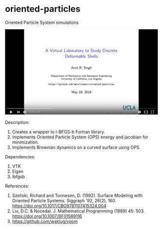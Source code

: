 # oriented-particles
Oriented Particle System simulations

[![MainWindow](https://raw.githubusercontent.com/amit112amit/oriented-particles/master/src/Gui/YouTubeLink.png)](https://youtu.be/IOLdgTWHIAM)

Description:
1. Creates a wrapper to l-BFGS-b Fortran library.
2. Implements Oriented Particle System (OPS) energy and jacobian for minimization.
3. Implements Brownian dynamics on a curved surface using OPS.

Dependencies:
1. VTK
2. Eigen
3. lbfgsb

References:
1. Szeliski, Richard and Tonnesen, D. (1992). Surface Modeling with Oriented Particle Systems. Siggraph ’92, 26(2), 160. https://doi.org/10.1017/CBO9781107415324.004
2. Liu, D.C. & Nocedal, J. Mathematical Programming (1989) 45: 503. https://doi.org/10.1007/BF01589116
3. https://github.com/wsklug/voom
